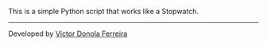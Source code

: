 This is a simple Python script that works like a Stopwatch.

---

Developed by <a href="https://github.com/vdonoladev">Víctor Donola Ferreira</a>

